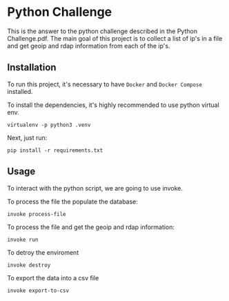 
# Python Challenge

This is the answer to the python challenge described in the Python Challenge.pdf.
The main goal of this project is to collect a list of ip's in a file and get geoip and rdap information
from each of the ip's.

## Installation

To run this project, it's necessary to have `Docker` and `Docker Compose` installed.

To install the dependencies, it's highly recommended to use python virtual env.

```
virtualenv -p python3 .venv
```

Next, just run:

```
pip install -r requirements.txt
```

## Usage

To interact with the python script, we are going to use invoke.

To process the file the populate the database:
```
invoke process-file
```

To process the file and get the geoip and rdap information:
```
invoke run
```

To detroy the enviroment
```
invoke destroy
```


To export the data into a csv file
```
invoke export-to-csv
```
